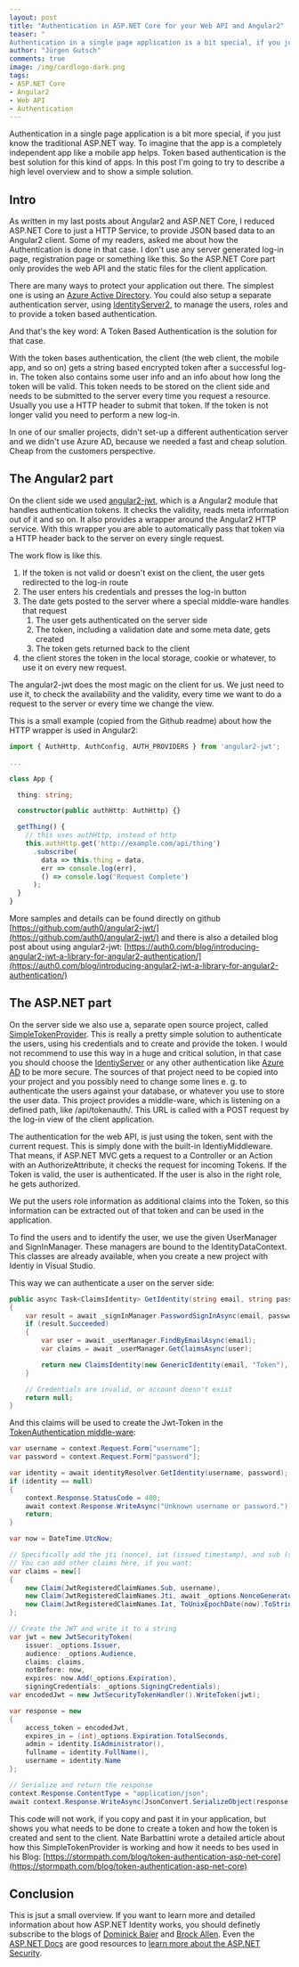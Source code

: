 ```yaml
--- 
layout: post
title: "Authentication in ASP.​NET Core for your Web API and Angular2"
teaser: "
Authentication in a single page application is a bit special, if you just know the traditional ASP.NET way. To imagine that the app is a completely independent app like a mobile app helps. Token based authentication is the best solution for this kind of apps. In this post I'm going to try to describe a high level overview and to show a simple solution."
author: "Jürgen Gutsch"
comments: true
image: /img/cardlogo-dark.png
tags: 
- ASP.NET Core
- Angular2
- Web API
- Authentication
---
```


Authentication in a single page application is a bit more special, if you just know the traditional ASP.NET way. To imagine that the app is a completely independent app like a mobile app helps. Token based authentication is the best solution for this kind of apps. In this post I'm going to try to describe a high level overview and to show a simple solution.

## Intro

As written in my last posts about Angular2 and ASP.NET Core, I reduced ASP.NET Core to just a HTTP Service, to provide JSON based data to an Angular2 client. Some of my readers, asked me about how the Authentication is done in that case. I don't use any server generated log-in page, registration page or something like this. So the ASP.NET Core part only provides the web API and the static files for the client application.

There are many ways to protect your application out there. The simplest one is using an [Azure Active Directory](https://azure.microsoft.com/en-us/documentation/services/active-directory/). You could also setup a separate authentication server, using [IdentityServer2](https://identityserver4.readthedocs.io/en/dev/), to manage the users, roles and to provide a token based authentication.

And that's the key word: A Token Based Authentication is the solution for that case.

With the token bases authentication, the client (the web client, the mobile app, and so on) gets a string based encrypted token after a successful log-in. The token also contains some user info and an info about how long the token will be valid. This token needs to be stored on the client side and needs to be submitted to the server every time you request a resource. Usually you use a HTTP header to submit that token. If the token is not longer valid you need to perform a new log-in.

In one of our smaller projects, didn't set-up a different authentication server and we didn't use Azure AD, because we needed a fast and cheap solution. Cheap from the customers perspective.

## The Angular2 part

On the client side we used [angular2-jwt](https://github.com/auth0/angular2-jwt/), which is a Angular2 module that handles authentication tokens. It checks the validity, reads meta information out of it and so on. It also provides a wrapper around the Angular2 HTTP service. With this wrapper you are able to automatically pass that token via a HTTP header back to the server on every single request.

The work flow is like this. 

1. If the token is not valid or doesn't exist on the client, the user gets redirected to the log-in route
2. The user enters his credentials and presses the log-in button
3. The date gets posted to the server where a special middle-ware handles that request
    1. The user gets authenticated on the server side
    2. The token, including a validation date and some meta date, gets created 
    3. The token gets returned back to the client
4. the client stores the token in the local storage, cookie or whatever, to use it on every new request.

The angular2-jwt does the most magic on the client for us. We just need to use it, to check the availability and the validity, every time we want to do a request to the server or every time we change the view.

This is a small example (copied from the Github readme) about how the HTTP wrapper is used in Angular2:
~~~ typescript
import { AuthHttp, AuthConfig, AUTH_PROVIDERS } from 'angular2-jwt';

...

class App {

  thing: string;

  constructor(public authHttp: AuthHttp) {}

  getThing() {
    // this uses authHttp, instead of http
    this.authHttp.get('http://example.com/api/thing')
      .subscribe(
        data => this.thing = data,
        err => console.log(err),
        () => console.log('Request Complete')
      );
  }
}
~~~

More samples and details can be found directly on github [https://github.com/auth0/angular2-jwt/](https://github.com/auth0/angular2-jwt/) and there is also a detailed blog post about using angular2-jwt: [https://auth0.com/blog/introducing-angular2-jwt-a-library-for-angular2-authentication/](https://auth0.com/blog/introducing-angular2-jwt-a-library-for-angular2-authentication/)

## The ASP.NET part

On the server side we also use a, separate open source project, called [SimpleTokenProvider](https://github.com/nbarbettini/SimpleTokenProvider). This is really a pretty simple solution to authenticate the users, using his credentials and to create and provide the token. I would not recommend to use this way in a huge and critical solution, in that case you should choose the [IdentiyServer](https://leastprivilege.com/2016/05/20/identityserver4-on-asp-net-core-rc2/) or any other authentication like [Azure AD](https://azure.microsoft.com/en-us/documentation/articles/active-directory-whatis/) to be more secure. The sources of that project need to be copied into your project and you possibly need to change some lines e. g. to authenticate the users against your database, or whatever you use to store the user data. This project provides a middle-ware, which is listening on a defined path, like /api/tokenauth/. This URL is called with a POST request by the log-in view of the client application.

The authentication for the web API, is just using the token, sent with the current request. This is simply done with the built-in IdentiyMiddleware. That means, if ASP.NET MVC gets a request to a Controller or an Action with an AuthorizeAttribute, it checks the request for incoming Tokens. If the Token is valid, the user is authenticated. If the user is also in the right role, he gets authorized.

We put the users role information as additional claims into the Token, so this information can be extracted out of that token and can be used in the application.

To find the users and to identify the user, we use the given UserManager and SignInManager. These managers are bound to the IdentityDataContext. This classes are already available, when you create a new project with Identiy in Visual Studio.

This way we can authenticate a user on the server side:
~~~ csharp
public async Task<ClaimsIdentity> GetIdentity(string email, string password)
{
    var result = await _signInManager.PasswordSignInAsync(email, password, false, lockoutOnFailure: false);
    if (result.Succeeded)
    {
        var user = await _userManager.FindByEmailAsync(email);
        var claims = await _userManager.GetClaimsAsync(user);

        return new ClaimsIdentity(new GenericIdentity(email, "Token"), claims);
    }

    // Credentials are invalid, or account doesn't exist
    return null;
}
~~~

And this claims will be used to create the Jwt-Token in the [TokenAuthentication middle-ware](https://github.com/nbarbettini/SimpleTokenProvider/blob/master/src/SimpleTokenProvider/TokenProviderMiddleware.cs):

~~~ csharp
var username = context.Request.Form["username"];
var password = context.Request.Form["password"];

var identity = await identityResolver.GetIdentity(username, password);
if (identity == null)
{
    context.Response.StatusCode = 400;
    await context.Response.WriteAsync("Unknown username or password.");
    return;
}

var now = DateTime.UtcNow;

// Specifically add the jti (nonce), iat (issued timestamp), and sub (subject/user) claims.
// You can add other claims here, if you want:
var claims = new[]
{
    new Claim(JwtRegisteredClaimNames.Sub, username),
    new Claim(JwtRegisteredClaimNames.Jti, await _options.NonceGenerator()),
    new Claim(JwtRegisteredClaimNames.Iat, ToUnixEpochDate(now).ToString(), ClaimValueTypes.Integer64)
};

// Create the JWT and write it to a string
var jwt = new JwtSecurityToken(
    issuer: _options.Issuer,
    audience: _options.Audience,
    claims: claims,
    notBefore: now,
    expires: now.Add(_options.Expiration),
    signingCredentials: _options.SigningCredentials);
var encodedJwt = new JwtSecurityTokenHandler().WriteToken(jwt);

var response = new
{
    access_token = encodedJwt,
    expires_in = (int)_options.Expiration.TotalSeconds,
    admin = identity.IsAdministrator(),
    fullname = identity.FullName(),
    username = identity.Name
};

// Serialize and return the response
context.Response.ContentType = "application/json";
await context.Response.WriteAsync(JsonConvert.SerializeObject(response, _serializerSettings));
~~~

This code will not work, if you copy and past it in your application, but shows you what needs to be done to create a token and how the token is created and sent to the client. Nate Barbattini wrote a detailed article about how this SimpleTokenProvider is working and how it needs to bes used in his Blog: [https://stormpath.com/blog/token-authentication-asp-net-core](https://stormpath.com/blog/token-authentication-asp-net-core)

## Conclusion

This is jsut a small overview. If you want to learn more and detailed information about how ASP.NET Identity works, you should definetly subscribe to the blogs of [Dominick Baier](https://leastprivilege.com/) and [Brock Allen](https://brockallen.com/). Even the [ASP.NET Docs](https://docs.asp.net/) are good resources to [learn more about the ASP.NET Security](https://docs.asp.net/en/latest/security/index.html).